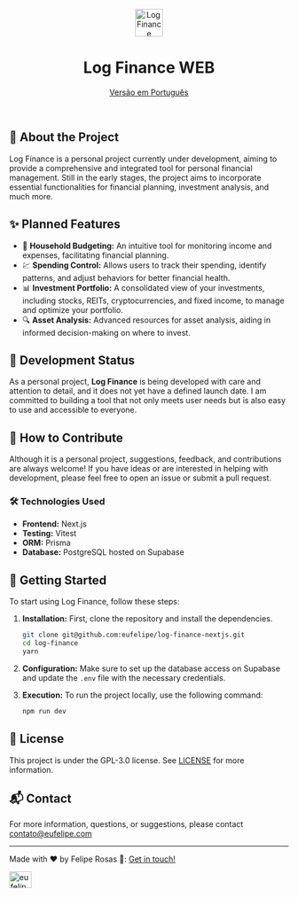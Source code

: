 <div align="center">
<p align="center">
  <img width="50" height="50" alt="Log Finance" src="https://res.cloudinary.com/eufelipe/image/upload/v1642222955/play_store_512_zr4qam.png">
</p>

<h1 align="center">Log Finance WEB</h1>


[Versão em Português](/README.pt-br.md)
</div>

<p>&nbsp;</p>

## 📖 About the Project

Log Finance is a personal project currently under development, aiming to provide a comprehensive and integrated tool for personal financial management. Still in the early stages, the project aims to incorporate essential functionalities for financial planning, investment analysis, and much more.

## ✨ Planned Features

- 💼 **Household Budgeting:** An intuitive tool for monitoring income and expenses, facilitating financial planning.
- 💹 **Spending Control:** Allows users to track their spending, identify patterns, and adjust behaviors for better financial health.
- 📊 **Investment Portfolio:** A consolidated view of your investments, including stocks, REITs, cryptocurrencies, and fixed income, to manage and optimize your portfolio.
- 🔍 **Asset Analysis:** Advanced resources for asset analysis, aiding in informed decision-making on where to invest.

## 🚧 Development Status

As a personal project, **Log Finance** is being developed with care and attention to detail, and it does not yet have a defined launch date. I am committed to building a tool that not only meets user needs but is also easy to use and accessible to everyone.

## 🤝 How to Contribute

Although it is a personal project, suggestions, feedback, and contributions are always welcome! If you have ideas or are interested in helping with development, please feel free to open an issue or submit a pull request.

### 🛠 Technologies Used

- **Frontend:** Next.js
- **Testing:** Vitest
- **ORM:** Prisma
- **Database:** PostgreSQL hosted on Supabase

## 🚀 Getting Started

To start using Log Finance, follow these steps:

1. **Installation:** First, clone the repository and install the dependencies.

    ```bash
    git clone git@github.com:eufelipe/log-finance-nextjs.git
    cd log-finance
    yarn
    ```

2. **Configuration:** Make sure to set up the database access on Supabase and update the `.env` file with the necessary credentials.

3. **Execution:** To run the project locally, use the following command:

    ```bash
    npm run dev
    ```

## 📝 License

This project is under the GPL-3.0 license. See [LICENSE](/LICENSE.md) for more information.

## 📬 Contact

For more information, questions, or suggestions, please contact [contato@eufelipe.com](https://www.linkedin.com/in/eufelipe/)

---

Made with ♥ by Felipe Rosas 👋: [Get in touch!](https://www.linkedin.com/in/eufelipe/)

<a href="https://linkedin.com/in/eufelipe" target="blank"><img align="center" src="https://www.svgrepo.com/show/303207/linkedin-icon-logo.svg" alt="eufelipe" height="30" width="40" /></a>
